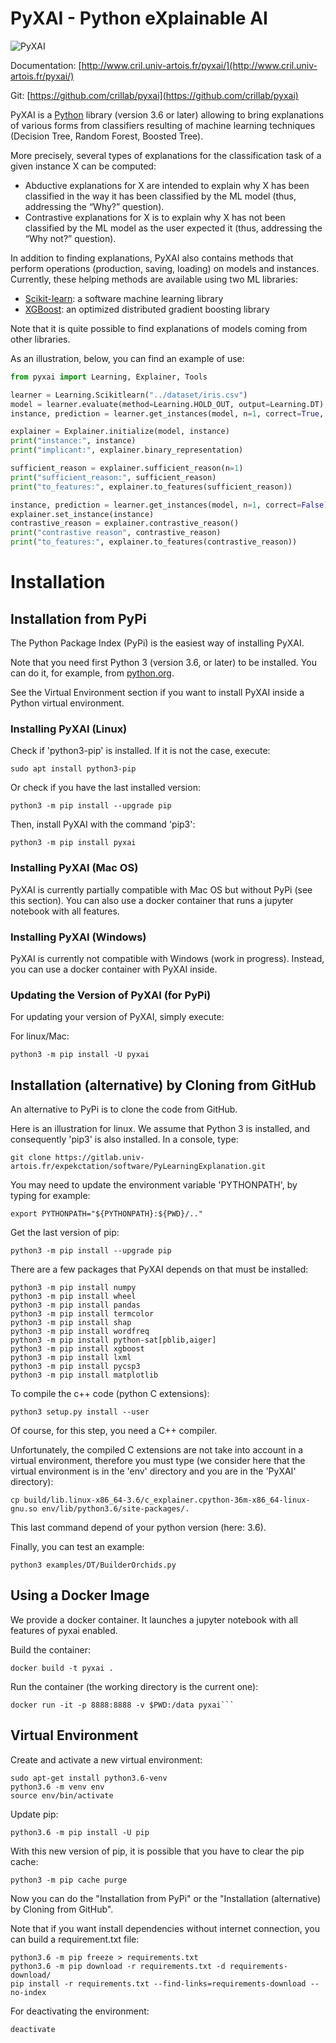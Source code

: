 # PyXAI - Python eXplainable AI

![PyXAI](http://www.cril.univ-artois.fr/pyxai/assets/figures/pyxai.png)

Documentation: [http://www.cril.univ-artois.fr/pyxai/](http://www.cril.univ-artois.fr/pyxai/)

Git: [https://github.com/crillab/pyxai](https://github.com/crillab/pyxai)

PyXAI is a <a href="https://www.python.org/">Python</a> library (version 3.6 or later) allowing to bring explanations of various forms from classifiers resulting of machine learning techniques  (Decision Tree, Random Forest, Boosted Tree).

More precisely, several types of explanations for the classification task of a given instance X can be computed:

<ul>
  <li>Abductive explanations for X are intended to explain why X has been classified in the way it has been classified by the ML model (thus, addressing the “Why?” question).</li>
  <li>Contrastive explanations for X is to explain why X has not been classified by the ML model as the user expected it (thus, addressing the “Why not?” question).</li>
</ul>

<p>
In addition to finding explanations, PyXAI also contains methods that perform operations (production, saving, loading) on models and instances. 
Currently, these helping methods are available using two ML libraries:
</p>
<ul>
  <li><a href="https://scikit-learn.org/stable/">Scikit-learn</a>: a software machine learning library</li> 
  <li><a href="https://xgboost.readthedocs.io/en/stable/">XGBoost</a>: an optimized distributed gradient boosting library</li>
</ul> 

<p>
Note that it is quite possible to find explanations of models coming from other libraries.
</p>

<p>
As an illustration, below, you can find an example of use:
</p>

```python
from pyxai import Learning, Explainer, Tools

learner = Learning.Scikitlearn("../dataset/iris.csv")
model = learner.evaluate(method=Learning.HOLD_OUT, output=Learning.DT)
instance, prediction = learner.get_instances(model, n=1, correct=True, predictions=[0])

explainer = Explainer.initialize(model, instance)
print("instance:", instance)
print("implicant:", explainer.binary_representation)

sufficient_reason = explainer.sufficient_reason(n=1)
print("sufficient_reason:", sufficient_reason)
print("to_features:", explainer.to_features(sufficient_reason))

instance, prediction = learner.get_instances(model, n=1, correct=False)
explainer.set_instance(instance)
contrastive_reason = explainer.contrastive_reason()
print("contrastive reason", contrastive_reason)
print("to_features:", explainer.to_features(contrastive_reason))
```

# Installation

## Installation from PyPi

The Python Package Index (PyPi) is the easiest way of installing PyXAI.

Note that you need first Python 3 (version 3.6, or later) to be installed.
You can do it, for example, from [python.org](https://www.python.org/downloads/).

See the Virtual Environment section if you want to install PyXAI inside a Python virtual environment.

### Installing PyXAI (Linux)

Check if 'python3-pip' is installed. If it is not the case, execute:

```console
sudo apt install python3-pip
```

Or check if you have the last installed version:

```
python3 -m pip install --upgrade pip
```

Then, install PyXAI with the command 'pip3':

```console
python3 -m pip install pyxai
```

### Installing PyXAI (Mac OS)

PyXAI is currently partially compatible with Mac OS but without PyPi (see this section). You can also use a docker container that runs a 
jupyter notebook with all features.
### Installing PyXAI (Windows)

PyXAI is currently not compatible with Windows (work in progress). Instead, you can use a docker container with PyXAI inside.
### Updating the Version of PyXAI (for PyPi)

For updating your version of PyXAI, simply execute:

For linux/Mac:

```console
python3 -m pip install -U pyxai
```

## Installation (alternative) by Cloning from GitHub

An alternative to PyPi is to clone the code from GitHub.

Here is an illustration for linux. We assume that Python 3 is installed, and consequently 'pip3' is also installed.
In a console, type:

```console
git clone https://gitlab.univ-artois.fr/expekctation/software/PyLearningExplanation.git
```

You may need to update the environment variable 'PYTHONPATH', by typing for example:

```console
export PYTHONPATH="${PYTHONPATH}:${PWD}/.."
```

Get the last version of pip:

```console
python3 -m pip install --upgrade pip
```

There are a few packages that PyXAI depends on that must be installed:

```console
python3 -m pip install numpy
python3 -m pip install wheel
python3 -m pip install pandas
python3 -m pip install termcolor
python3 -m pip install shap
python3 -m pip install wordfreq
python3 -m pip install python-sat[pblib,aiger]
python3 -m pip install xgboost
python3 -m pip install lxml
python3 -m pip install pycsp3
python3 -m pip install matplotlib
```

To compile the c++ code (python C extensions):

```console
python3 setup.py install --user
```

Of course, for this step, you need a C++ compiler.

Unfortunately, the compiled C extensions are not take into account in a virtual environment, therefore you must type
(we consider here that the virtual environment is in the 'env' directory and you are in the 'PyXAI' directory):

```console
cp build/lib.linux-x86_64-3.6/c_explainer.cpython-36m-x86_64-linux-gnu.so env/lib/python3.6/site-packages/.
```

This last command depend of your python version (here: 3.6).

Finally, you can test an example:

```console
python3 examples/DT/BuilderOrchids.py 
```

## Using a Docker Image

We provide a docker container. 
It launches a jupyter notebook with all features of pyxai enabled.

Build the container:
```
docker build -t pyxai .
```

Run the container (the working directory is the current one):
```
docker run -it -p 8888:8888 -v $PWD:/data pyxai```
```


## Virtual Environment

Create and activate a new virtual environment:

```console
sudo apt-get install python3.6-venv
python3.6 -m venv env
source env/bin/activate
```

Update pip:

```console
python3.6 -m pip install -U pip
```

With this new version of pip, it is possible that you have to clear the pip cache:

```console
python3 -m pip cache purge
```

Now you can do the "Installation from PyPi" or the "Installation (alternative) by Cloning from GitHub".

Note that if you want install dependencies without internet connection, you can build a requirement.txt file:

```console
python3.6 -m pip freeze > requirements.txt 
python3.6 -m pip download -r requirements.txt -d requirements-download/
pip install -r requirements.txt --find-links=requirements-download --no-index
```

For deactivating the environment:

```console
deactivate
```